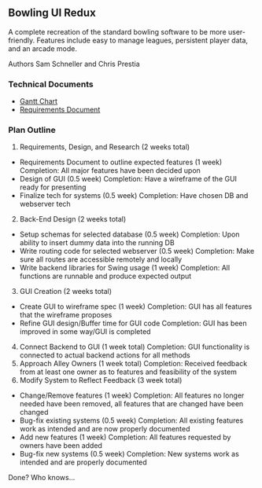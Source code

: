 ## Bowling UI Redux
A complete recreation of the standard bowling software to be more user-friendly.
Features include easy to manage leagues, persistent player data, and an arcade mode.

Authors Sam Schneller and Chris Prestia

### Technical Documents
 * [Gantt Chart](https://drive.google.com/open?id=0B3nRZeiuSaK9U29TS3FLM1FvMUk)
 * [Requirements Document](https://docs.google.com/a/oswego.edu/document/d/1yaObXJKPwn537tM18C5mMxOrQZnlFnveyF-U7iyO4MU/edit?usp=sharing)

### Plan Outline
 1. Requirements, Design, and Research (2 weeks total)
   * Requirements Document to outline expected features (1 week)
     Completion: All major features have been decided upon
   * Design of GUI (0.5 week)
     Completion: Have a wireframe of the GUI ready for presenting
   * Finalize tech for systems (0.5 week)
     Completion: Have chosen DB and webserver tech
 2. Back-End Design (2 weeks total)
   * Setup schemas for selected database (0.5 week)
     Completion: Upon ability to insert dummy data into the running DB
   * Write routing code for selected webserver (0.5 week)
     Completion: Make sure all routes are accessible remotely and locally
   * Write backend libraries for Swing usage (1 week)
     Completion: All functions are runnable and produce expected output
 3. GUI Creation (2 weeks total)
   * Create GUI to wireframe spec (1 week)
     Completion: GUI has all features that the wireframe proposes
   * Refine GUI design/Buffer time for GUI code
     Completion: GUI has been improved in some way/GUI is completed
 4. Connect Backend to GUI (1 week total)
   Completion: GUI functionality is connected to actual backend actions for all methods
 5. Approach Alley Owners (1 week total)
   Completion: Received feedback from at least one owner as to features and feasibility of the system
 6. Modify System to Reflect Feedback (3 week total)
   * Change/Remove features (1 week)
     Completion: All features no longer needed have been removed, all features that are changed have been changed
   * Bug-fix existing systems (0.5 week)
     Completion: All existing features work as intended and are now properly documented
   * Add new features (1 week)
     Completion: All features requested by owners have been added
   * Bug-fix new systems (0.5 week)
     Completion: New systems work as intended and are properly documented
     
  Done?  Who knows...
